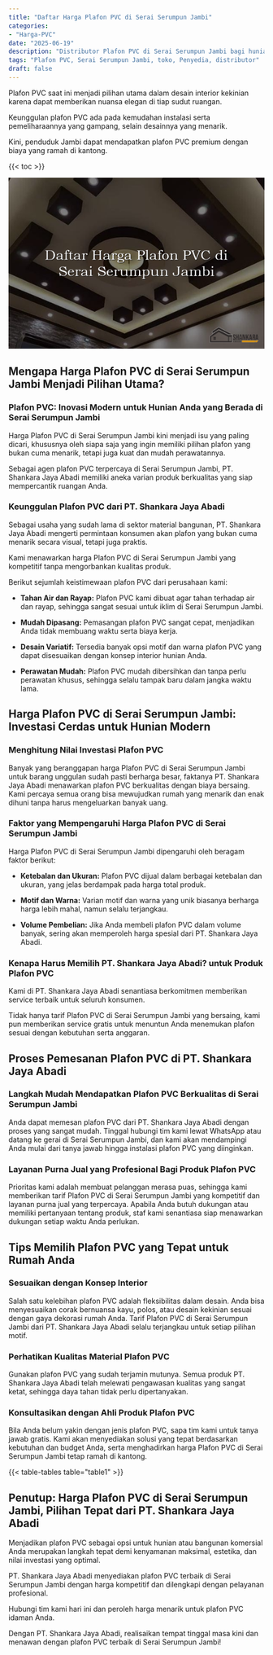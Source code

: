 ```yaml
---
title: "Daftar Harga Plafon PVC di Serai Serumpun Jambi"
categories: 
- "Harga-PVC"
date: "2025-06-19"
description: "Distributor Plafon PVC di Serai Serumpun Jambi bagi hunian, kantor, dan toko. Produk berkualitas, pilihan motif, warna menarik, beserta jasa penempatan ditangani oleh tenaga ahli ahli dan kepastian resmi!|Jasa penjualan Plafon PVC di Serai Serumpun Jambi bagi kebutuhan rumah, kantor, atau toko, beserta panel berkualitas dan instalasi oleh teknisi profesional dan jaminan resmi.|Pilihan Plafon PVC di Serai Serumpun Jambi yang terbukti untuk rumah, kantor, dan ritel, bersama panel terbaik dan penempatan dikerjakan oleh tenaga ahli ahli dan jaminan resmi.|Penyediaan Plafon PVC di Serai Serumpun Jambi untuk rumah, office, serta ritel, beserta material berkualitas dan penempatan oleh tenaga ahli ahli, lengkap dengan kepastian resmi.}"
tags: "Plafon PVC, Serai Serumpun Jambi, toko, Penyedia, distributor"
draft: false
---
```


Plafon PVC saat ini menjadi pilihan utama dalam desain interior kekinian karena dapat memberikan nuansa elegan di tiap sudut ruangan.

Keunggulan plafon PVC ada pada kemudahan instalasi serta pemeliharaannya yang gampang, selain desainnya yang menarik.

Kini, penduduk Jambi dapat mendapatkan plafon PVC premium dengan biaya yang ramah di kantong.

{{< toc >}}

![Daftar Harga Plafon PVC di Serai Serumpun Jambi](/images/Harga-PVC/Daftar-Harga-Plafon-PVC-di-Serai-Serumpun-Jambi.png)


## Mengapa Harga Plafon PVC di Serai Serumpun Jambi Menjadi Pilihan Utama?

### Plafon PVC: Inovasi Modern untuk Hunian Anda yang Berada di Serai Serumpun Jambi

Harga Plafon PVC di Serai Serumpun Jambi kini menjadi isu yang paling dicari, khususnya oleh siapa saja yang ingin memiliki pilihan plafon yang bukan cuma menarik, tetapi juga kuat dan mudah perawatannya.

Sebagai agen plafon PVC terpercaya di Serai Serumpun Jambi, PT. Shankara Jaya Abadi memiliki aneka varian produk berkualitas yang siap mempercantik ruangan Anda.

### Keunggulan Plafon PVC dari PT. Shankara Jaya Abadi

Sebagai usaha yang sudah lama di sektor material bangunan, PT. Shankara Jaya Abadi mengerti permintaan konsumen akan plafon yang bukan cuma menarik secara visual, tetapi juga praktis.

Kami menawarkan harga Plafon PVC di Serai Serumpun Jambi yang kompetitif tanpa mengorbankan kualitas produk.

Berikut sejumlah keistimewaan plafon PVC dari perusahaan kami:

- **Tahan Air dan Rayap:** Plafon PVC kami dibuat agar tahan terhadap air dan rayap, sehingga sangat sesuai untuk iklim di Serai Serumpun Jambi.

- **Mudah Dipasang:** Pemasangan plafon PVC sangat cepat, menjadikan Anda tidak membuang waktu serta biaya kerja.

- **Desain Variatif:** Tersedia banyak opsi motif dan warna plafon PVC yang dapat disesuaikan dengan konsep interior hunian Anda.

- **Perawatan Mudah:** Plafon PVC mudah dibersihkan dan tanpa perlu perawatan khusus, sehingga selalu tampak baru dalam jangka waktu lama.

## Harga Plafon PVC di Serai Serumpun Jambi: Investasi Cerdas untuk Hunian Modern

### Menghitung Nilai Investasi Plafon PVC

Banyak yang beranggapan harga Plafon PVC di Serai Serumpun Jambi untuk barang unggulan sudah pasti berharga besar, faktanya PT. Shankara Jaya Abadi menawarkan plafon PVC berkualitas dengan biaya bersaing. Kami percaya semua orang bisa mewujudkan rumah yang menarik dan enak dihuni tanpa harus mengeluarkan banyak uang.

### Faktor yang Mempengaruhi Harga Plafon PVC di Serai Serumpun Jambi

Harga Plafon PVC di Serai Serumpun Jambi dipengaruhi oleh beragam faktor berikut:

- **Ketebalan dan Ukuran:** Plafon PVC dijual dalam berbagai ketebalan dan ukuran, yang jelas berdampak pada harga total produk.

- **Motif dan Warna:** Varian motif dan warna yang unik biasanya berharga harga lebih mahal, namun selalu terjangkau.

- **Volume Pembelian:** Jika Anda membeli plafon PVC dalam volume banyak, sering akan memperoleh harga spesial dari PT. Shankara Jaya Abadi.

### Kenapa Harus Memilih PT. Shankara Jaya Abadi? untuk Produk Plafon PVC

Kami di PT. Shankara Jaya Abadi senantiasa berkomitmen memberikan service terbaik untuk seluruh konsumen.

Tidak hanya tarif Plafon PVC di Serai Serumpun Jambi yang bersaing, kami pun memberikan service gratis untuk menuntun Anda menemukan plafon sesuai dengan kebutuhan serta anggaran.

## Proses Pemesanan Plafon PVC di PT. Shankara Jaya Abadi

### Langkah Mudah Mendapatkan Plafon PVC Berkualitas di Serai Serumpun Jambi

Anda dapat memesan plafon PVC dari PT. Shankara Jaya Abadi dengan proses yang sangat mudah. Tinggal hubungi tim kami lewat WhatsApp atau datang ke gerai di Serai Serumpun Jambi, dan kami akan mendampingi Anda mulai dari tanya jawab hingga instalasi plafon PVC yang diinginkan.

### Layanan Purna Jual yang Profesional Bagi Produk Plafon PVC

Prioritas kami adalah membuat pelanggan merasa puas, sehingga kami memberikan tarif Plafon PVC di Serai Serumpun Jambi yang kompetitif dan layanan purna jual yang terpercaya. Apabila Anda butuh dukungan atau memiliki pertanyaan tentang produk, staf kami senantiasa siap menawarkan dukungan setiap waktu Anda perlukan.

## Tips Memilih Plafon PVC yang Tepat untuk Rumah Anda

### Sesuaikan dengan Konsep Interior

Salah satu kelebihan plafon PVC adalah fleksibilitas dalam desain. Anda bisa menyesuaikan corak bernuansa kayu, polos, atau desain kekinian sesuai dengan gaya dekorasi rumah Anda. Tarif Plafon PVC di Serai Serumpun Jambi dari PT. Shankara Jaya Abadi selalu terjangkau untuk setiap pilihan motif.

### Perhatikan Kualitas Material Plafon PVC

Gunakan plafon PVC yang sudah terjamin mutunya. Semua produk PT. Shankara Jaya Abadi telah melewati pengawasan kualitas yang sangat ketat, sehingga daya tahan tidak perlu dipertanyakan.

### Konsultasikan dengan Ahli Produk Plafon PVC

Bila Anda belum yakin dengan jenis plafon PVC, sapa tim kami untuk tanya jawab gratis. Kami akan menyediakan solusi yang tepat berdasarkan kebutuhan dan budget Anda, serta menghadirkan harga Plafon PVC di Serai Serumpun Jambi tetap ramah di kantong.

{{< table-tables table="table1" >}}

## Penutup: Harga Plafon PVC di Serai Serumpun Jambi, Pilihan Tepat dari PT. Shankara Jaya Abadi

Menjadikan plafon PVC sebagai opsi untuk hunian atau bangunan komersial Anda merupakan langkah tepat demi kenyamanan maksimal, estetika, dan nilai investasi yang optimal.

PT. Shankara Jaya Abadi menyediakan plafon PVC terbaik di Serai Serumpun Jambi dengan harga kompetitif dan dilengkapi dengan pelayanan profesional.

Hubungi tim kami hari ini dan peroleh harga menarik untuk plafon PVC idaman Anda.

Dengan PT. Shankara Jaya Abadi, realisaikan tempat tinggal masa kini dan menawan dengan plafon PVC terbaik di Serai Serumpun Jambi!